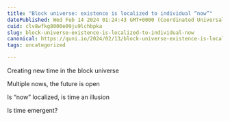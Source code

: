 ```yaml
---
title: "Block universe: existence is localized to individual “now”"
datePublished: Wed Feb 14 2024 01:24:43 GMT+0000 (Coordinated Universal Time)
cuid: clv8wfkg8000e09ju9lchbpka
slug: block-universe-existence-is-localized-to-individual-now
canonical: https://quni.io/2024/02/13/block-universe-existence-is-localized-to-individual-now/
tags: uncategorized

---
```


Creating new time in the block universe

Multiple nows, the future is open

Is “now” localized, is time an illusion

Is time emergent?